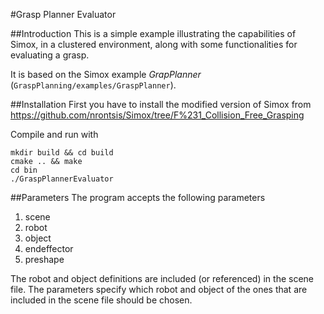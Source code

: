#Grasp Planner Evaluator

##Introduction
This is a simple example illustrating the capabilities of Simox, in a clustered environment, along with some functionalities for evaluating a grasp.

It is based on the Simox example *GrapPlanner* (`GraspPlanning/examples/GraspPlanner`).

##Installation
First you have to install the modified version of Simox from
https://github.com/nrontsis/Simox/tree/F%231_Collision_Free_Grasping

Compile and run with
```
mkdir build && cd build
cmake .. && make
cd bin
./GraspPlannerEvaluator
```

##Parameters
The program accepts the following parameters
1. scene
2. robot
3. object
4. endeffector
5. preshape

The robot and object definitions are included (or referenced) in the scene file. The parameters specify which robot and object of the ones that are included in the scene file should be chosen.
